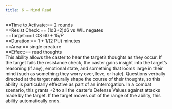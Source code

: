 ```yaml
---
title: 6 – Mind Read
---
```

==Time to Activate:== 2 rounds  
==Resist Check:== (1d3+2)d6 vs WIL negates  
==Target:== LOS 60 + 15/F’  
==Duration:== 1 + 1/(2 PU) minutes  
==Area:== single creature  
==Effect:== read thoughts  
This ability allows the caster to hear the target’s thoughts as they occur. If the target fails the resistance check, the caster gains insight into the target’s reasoning (if any), emotional state, and something that looms large in their mind (such as something they worry over, love, or hate). Questions verbally directed at the target naturally shape the course of their thoughts, so this ability is particularly effective as part of an interrogation. In a combat scenario, this grants +2 to all the caster’s Defense Values against attacks made by the target. If the target moves out of the range of the ability, this ability automatically ends.  
